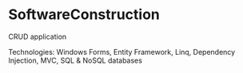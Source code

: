# SoftwareConstruction

CRUD application

Technologies: Windows Forms, Entity Framework, Linq, Dependency Injection, MVC, SQL & NoSQL databases
